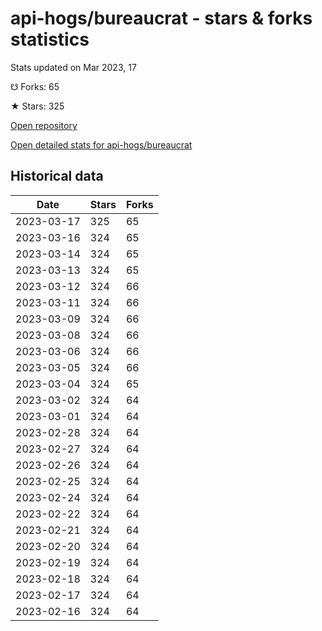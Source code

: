 # api-hogs/bureaucrat - stars & forks statistics

Stats updated on Mar 2023, 17

☋ Forks: 65

★ Stars: 325

[Open repository](https://github.com/api-hogs/bureaucrat)

[Open detailed stats for api-hogs/bureaucrat](https://reviewgithub.com/rep/api-hogs/bureaucrat)

## Historical data
| Date | Stars | Forks |
|------|-------|-------|
| 2023-03-17 | 325 | 65 | 
| 2023-03-16 | 324 | 65 | 
| 2023-03-14 | 324 | 65 | 
| 2023-03-13 | 324 | 65 | 
| 2023-03-12 | 324 | 66 | 
| 2023-03-11 | 324 | 66 | 
| 2023-03-09 | 324 | 66 | 
| 2023-03-08 | 324 | 66 | 
| 2023-03-06 | 324 | 66 | 
| 2023-03-05 | 324 | 66 | 
| 2023-03-04 | 324 | 65 | 
| 2023-03-02 | 324 | 64 | 
| 2023-03-01 | 324 | 64 | 
| 2023-02-28 | 324 | 64 | 
| 2023-02-27 | 324 | 64 | 
| 2023-02-26 | 324 | 64 | 
| 2023-02-25 | 324 | 64 | 
| 2023-02-24 | 324 | 64 | 
| 2023-02-22 | 324 | 64 | 
| 2023-02-21 | 324 | 64 | 
| 2023-02-20 | 324 | 64 | 
| 2023-02-19 | 324 | 64 | 
| 2023-02-18 | 324 | 64 | 
| 2023-02-17 | 324 | 64 | 
| 2023-02-16 | 324 | 64 | 

